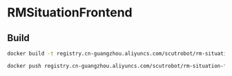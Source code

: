 # RMSituationFrontend

## Build

```bash
docker build -t registry.cn-guangzhou.aliyuncs.com/scutrobot/rm-situation-frontend:latest .
```

```bash
docker push registry.cn-guangzhou.aliyuncs.com/scutrobot/rm-situation-frontend:latest
```
